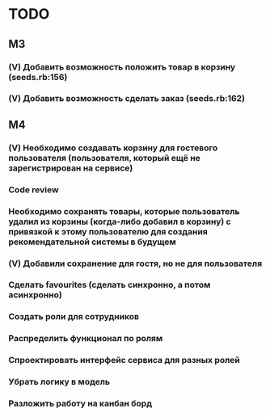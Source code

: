 # TODO

## M3

### (V) Добавить возможность положить товар в корзину (seeds.rb:156)

### (V) Добавить возможность сделать заказ (seeds.rb:162)

## M4

### (V) Необходимо создавать корзину для гостевого пользователя (пользователя, который ещё не зарегистрирован на сервисе)

### Code review

### Необходимо сохранять товары, которые пользователь удалил из корзины (когда-либо добавил в корзину) с привязкой к этому пользователю для создания рекомендательной системы в будущем

### (V) Добавили сохранение для гостя, но не для пользователя

### Сделать favourites (сделать синхронно, а потом асинхронно)

### Создать роли для сотрудников

### Распределить функционал по ролям

### Спроектировать интерфейс сервиса для разных ролей

### Убрать логику в модель

### Разложить работу на канбан борд
